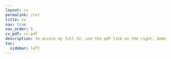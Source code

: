 ```yaml
---
layout: cv
permalink: /cv/
title: cv
nav: true
nav_order: 5
cv_pdf: cv.pdf
description: To access my full CV, use the pdf link on the right. Some selected items from my CV that I'm proud of are also listed below.
toc:
  sidebar: left
---
```

